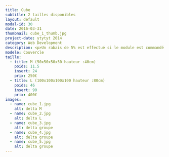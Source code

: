 ```yaml
---
title: Cube
subtitle: 2 tailles disponibles
layout: default
modal-id: 30
date: 2016-03-31
thumbnail: cube_1_thumb.jpg
project-date: ytytyt 2014
category: Web Development
description: <p>Un rabais de 5% est effectué si le module est commandé sans inserts.</p><p>Le vissage du cube se fait par l'intérieur une fois le couvercle démonté.</p> <ul style="list-style :none;"><li>Poids => structure :8kg, couvercle :3.5kg</li><li>Poids => structure :34kg, couvercle :12kg</li></ul>
modele: Couvercle
taille:
  - title: M (50x50x50x50 hauteur :40cm)
    poids: 11.5
    insert: 24
    prix: 250€
  - title: L (100x100x100x100 hauteur :80cm)
    poids: 46
    insert: 90
    prix: 400€
images:
  - name: cube_1.jpg
    alt: delta M
  - name: cube_2.jpg
    alt: delta L
  - name: cube_3.jpg
    alt: delta groupe
  - name: cube_4.jpg
    alt: delta groupe
  - name: cube_5.jpg
    alt: delta groupe        
---
```

